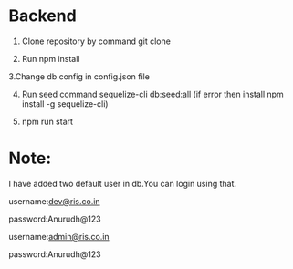 # Backend

1. Clone repository by command git clone <url>

2. Run npm install

3.Change db config in config.json file

4. Run seed command
   sequelize-cli db:seed:all (if error then install npm install -g sequelize-cli)
   
5. npm run start
   

# Note:
I have added two default user in db.You can login using that.

username:dev@ris.co.in

password:Anurudh@123

username:admin@ris.co.in  

password:Anurudh@123


